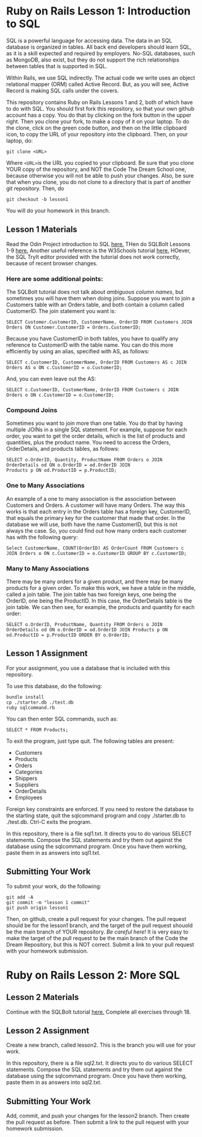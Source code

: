 # Ruby on Rails Lesson 1: Introduction to SQL

SQL is a powerful language for accessing data.  The data in an SQL database is organized in tables.
All back end developers should learn SQL, as it is a skill expected and required by employers.  No-SQL
databases, such as MongoDB, also exist, but they do not support the rich relationships between tables
that is supported in SQL.

Within Rails, we use SQL indirectly.  The actual code we write uses an object relational mapper (ORM)
called Active Record.  But, as you will see, Active Record is making SQL calls under the covers.

This repository contains Ruby on Rails Lessons 1 and 2, both of which have to do with SQL.  You should
first fork this repository, so that your own github account has a copy.  You do that by clicking on
the fork button in the upper right.  Then you clone your fork, to make a copy of it on your laptop.
To do the clone, click on the green code button, and then on the little clipboard icon, to copy the
URL of your repository into the clipboard.  Then, on your laptop, do:
```
git clone <URL>
```
Where ```<URL>```is the URL you copied to your clipboard.  Be sure that you clone YOUR copy of the repository, and NOT the Code The Dream School one, because otherwise you will not be able to push your changes.  Also, be sure that when you clone, you do not clone to a directory that is part of another git repository.  Then, do
```
git checkout -b lesson1
```
You will do your homework in this branch.

## Lesson 1 Materials

Read the Odin Project introduction to SQL [here.](https://www.theodinproject.com/lessons/databases-databases-and-sql)  THen do SQLBolt Lessons 1-9 [here.](https://sqlbolt.com/)  Another useful reference is the W3Schools tutorial [here.](https://www.w3schools.com/sql/default.asp)  HOever, the SQL TryIt editor provided with the tutorial does not work correctly, because of recent browser changes.

### Here are some additional points:

The SQLBolt tutorial does not talk about *ambiguous column names*, but sometimes you will have them
when doing joins.  Suppose you want to join a Customers table with an Orders table, and both contain
a column called CustomerID.  The join statement you want is:
```
SELECT Customer.CustomerID, CustomerName, OrderID FROM Customers JOIN Orders ON Customer.CustomerID = Orders.CustomerID;
```
Because you have CustomerID in both tables, you have to qualify any reference to CustomerID with the table name.  You can do this more efficiently by using an alias, specified with AS, as follows:
```
SELECT c.CustomerID, CustomerName, OrderID FROM Customers AS c JOIN Orders AS o ON c.CustomerID = o.CustomerID;
```
And, you can even leave out the AS:
```
SELECT c.CustomerID, CustomerName, OrderID FROM Customers c JOIN Orders o ON c.CustomerID = o.CustomerID;
```
### Compound Joins

Sometimes you want to join more than one table.  You do that by having multiple JOINs in a single SQL statement.  For example, suppose for each order, you want to get the order details, which is the 
list of products and quantities, plus the product name.  You need to access the Orders, OrderDetails, and
products tables, as follows:
```
SELECT o.OrderID, Quantity, ProductName FROM Orders o JOIN OrderDetails od ON o.OrderID = od.OrderID JOIN
Products p ON od.ProductID = p.ProductID;
```

### One to Many Associations

An example of a one to many association is the association between Customers and Orders.  A customer will
have many Orders.  The way this works is that each entry in the Orders table has a foreign key, CustomerID, that equals the primary key for the customer that made that order.  In the database we will use, both
have the name CustomerID, but this is not always the case.  So, you could find out how many orders each
customer has with the following query:

```
Select CustomerName, COUNT(OrderID) AS OrderCount FROM Customers c JOIN Orders o ON c.CustomerID = o.CustomerID GROUP BY c.CustomerID;
```

### Many to Many Associations

There may be many orders for a given product, and there may be many products for a given order.  To make
this work, we have a table in the middle, called a join table.  The join table has two foreign keys, one
being the OrderID, one being the ProductID.  In this case, the OrderDetails table is the join table.
We can then see, for example, the products and quantity for each order:
```
SELECT o.OrderID, ProductName, Quantity FROM Orders o JOIN OrderDetails od ON o.OrderID = od.OrderID JOIN Products p ON od.ProductID = p.ProductID ORDER BY o.OrderID;
```
## Lesson 1 Assignment

For your assignment, you use a database that is included with this repository.

To use this database, do the following:
```
bundle install
cp ./starter.db ./test.db
ruby sqlcommand.rb
```
You can then enter SQL commands, such as:
```
SELECT * FROM Products;
```
To exit the program, just type quit.  The following tables are present:

- Customers
- Products
- Orders
- Categories
- Shippers
- Suppliers
- OrderDetails
- Employees

Foreign key constraints are enforced.  If you need to restore the database
to the starting state, quit the sqlcommand program and copy ./starter.db to
./test.db. Ctrl-C exits the program.

In this repository, there is a file sql1.txt.  It directs you to do various SELECT statements.  Compose the SQL statements and try them out against the database using the sqlcommand program.   Once you have them
working, paste them in as answers into sql1.txt.

## Submitting Your Work

To submit your work, do the following:
```
git add -A
git commit -m "lesson 1 commit"
git push origin lesson1
```
Then, on github, create a pull request for your changes.  The pull request should be for the lesson1 branch, and the target of the pull request shouold be the main branch of YOUR repository.  *Be careful here!* It is very easy to make the target of the pull request to be the main branch of the Code the Dream Repository, but this is NOT correct.  Submit a link to your pull request with your homework submission.

# Ruby on Rails Lesson 2: More SQL

## Lesson 2 Materials

Continue with the SQLBolt tutorial [here.](https://sqlbolt.com/)  Complete all exercises through 18.

## Lesson 2 Assignment

Create a new branch, called lesson2.  This is the branch you will use for your work.

In this repository, there is a file sql2.txt.  It directs you to do various SELECT statements.  Compose the SQL statements and try them out against the database using the sqlcommand program.   Once you have them
working, paste them in as answers into sql2.txt.

## Submitting Your Work

Add, commit, and push your changes for the lesson2 branch.  Then create the pull request as before.  Then submit a link to the pull request with your homework submission.